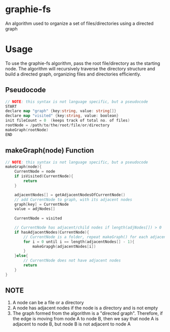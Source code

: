 # graphie-fs
An algorithm used to organize a set of files/directories using a directed graph

# Usage
To use the graphie-fs algorithm, pass the root file/directory as the starting node. The algorithm will recursively traverse the directory structure and build a directed graph, organizing files and directories efficiently.

## Pseudocode
```go
// NOTE: this syntax is not language specific, but a pseudocode
START
declare map "graph" {key:string, value: string[]}
declare map "visited" {key:string, value: boolean}
init fileCount = 0  (keeps track of total no. of files)
rootNode = /path/to/the/root/file/or/directory
makeGraph(rootNode)
END
```

## makeGraph(node) Function
```go
// NOTE: this syntax is not language specific, but a pseudocode
makeGraph(node){
    CurrentNode = node
    if isVisited(CurrentNode){
        return
    }

    adjacentNodes[] = getAdjacentNodesOfCurrentNode()
    // add CurrentNode to graph, with its adjacent nodes
    graph[key] = CurrentNode
    value = adjNodes[]
    
    CurrentNode = visited

    // CurrentNode has adjacent/child nodes if length(adjNodes[]) > 0
    if hasAdjacentNodes(CurrentNode){
        // CurrentNode is a folder, repeat makeGraph() for each adjacentNode
        for i = 0 until i == length(adjacentNodes[] - 1){
            makeGrapgh(adjacentNodes[i])
        }
    }else{
        // CurrentNode does not have adjacent nodes
        return
    }
}
```

## NOTE
1. A node can be a file or a directory
2. A node has adjacent nodes if the node is a directory and is not empty
3. The graph formed from the algorithm is a "directed graph". Therefore, if the edge is moving from
   node A to node B, then we say that node A is adjacent to node B, but node B is not adjacent to node A